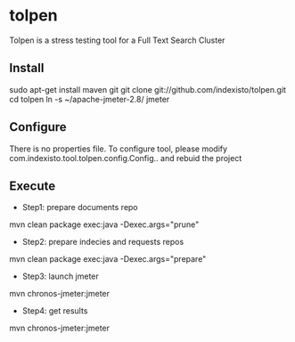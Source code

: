 tolpen
======
Tolpen is a stress testing tool for a Full Text Search Cluster

Install
-------
sudo apt-get install maven git
git clone git://github.com/indexisto/tolpen.git
cd tolpen
ln -s ~/apache-jmeter-2.8/ jmeter

Configure
---------
There is no properties file. To configure tool, please modify com.indexisto.tool.tolpen.config.Config.. and rebuid the project

Execute
-------
- Step1: prepare documents repo
<p>mvn clean package exec:java -Dexec.args="prune"

- Step2: prepare indecies and requests repos
<p>mvn clean package exec:java -Dexec.args="prepare"

- Step3: launch jmeter
<p>mvn chronos-jmeter:jmeter

- Step4: get results
<p>mvn chronos-jmeter:jmeter
